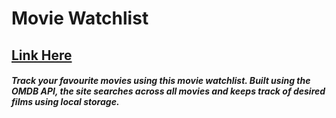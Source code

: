# Movie Watchlist

## [Link Here](https://movie-watchlist-tracker.netlify.app)

##### Track your favourite movies using this movie watchlist. Built using the OMDB API, the site searches across all movies and keeps track of desired films using local storage.
